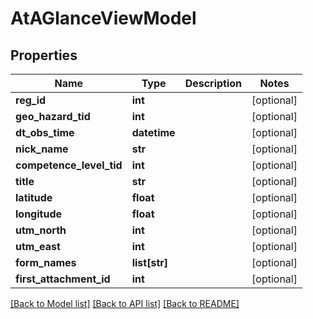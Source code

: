 # AtAGlanceViewModel

## Properties
Name | Type | Description | Notes
------------ | ------------- | ------------- | -------------
**reg_id** | **int** |  | [optional] 
**geo_hazard_tid** | **int** |  | [optional] 
**dt_obs_time** | **datetime** |  | [optional] 
**nick_name** | **str** |  | [optional] 
**competence_level_tid** | **int** |  | [optional] 
**title** | **str** |  | [optional] 
**latitude** | **float** |  | [optional] 
**longitude** | **float** |  | [optional] 
**utm_north** | **int** |  | [optional] 
**utm_east** | **int** |  | [optional] 
**form_names** | **list[str]** |  | [optional] 
**first_attachment_id** | **int** |  | [optional] 

[[Back to Model list]](../README.md#documentation-for-models) [[Back to API list]](../README.md#documentation-for-api-endpoints) [[Back to README]](../README.md)

